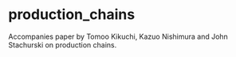 # production_chains
Accompanies paper by Tomoo Kikuchi, Kazuo Nishimura and John Stachurski on production chains.
